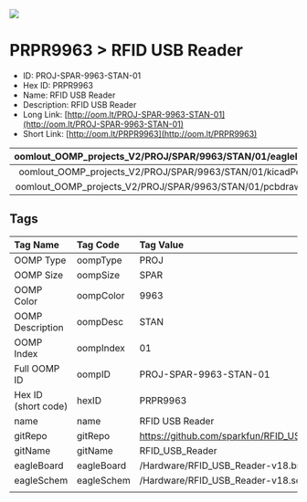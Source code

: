 


  
![][im]
# PRPR9963 > RFID USB Reader

- ID: PROJ-SPAR-9963-STAN-01
- Hex ID: PRPR9963
- Name: RFID USB Reader
- Description: RFID USB Reader
- Long Link: [http://oom.lt/PROJ-SPAR-9963-STAN-01](http://oom.lt/PROJ-SPAR-9963-STAN-01)
- Short Link: [http://oom.lt/PRPR9963](http://oom.lt/PRPR9963)
  

|oomlout_OOMP_projects_V2/PROJ/SPAR/9963/STAN/01/eagleImage.png|oomlout_OOMP_projects_V2/PROJ/SPAR/9963/STAN/01/eagleSchemImage.png|oomlout_OOMP_projects_V2/PROJ/SPAR/9963/STAN/01/kicadPcb3dFront.png|oomlout_OOMP_projects_V2/PROJ/SPAR/9963/STAN/01/kicadPcb3dBack.png|
| :---: | :---: | :---: | :---: |
|oomlout_OOMP_projects_V2/PROJ/SPAR/9963/STAN/01/kicadPcb3d.png|oomlout_OOMP_projects_V2/PROJ/SPAR/9963/STAN/01/bomBack.png|oomlout_OOMP_projects_V2/PROJ/SPAR/9963/STAN/01/bomFront.png|oomlout_OOMP_projects_V2/PROJ/SPAR/9963/STAN/01/pcbdraw.svg|
|oomlout_OOMP_projects_V2/PROJ/SPAR/9963/STAN/01/pcbdrawBack.svg||||

## Tags
  

|Tag Name|Tag Code|Tag Value|
| :--- | :--- | :--- |
|OOMP Type|oompType|PROJ|
|OOMP Size|oompSize|SPAR|
|OOMP Color|oompColor|9963|
|OOMP Description|oompDesc|STAN|
|OOMP Index|oompIndex|01|
|Full OOMP ID|oompID|PROJ-SPAR-9963-STAN-01|
|Hex ID (short code)|hexID|PRPR9963|
|name|name|RFID USB Reader|
|gitRepo|gitRepo|https://github.com/sparkfun/RFID_USB_Reader|
|gitName|gitName|RFID_USB_Reader|
|eagleBoard|eagleBoard|/Hardware/RFID_USB_Reader-v18.brd|
|eagleSchem|eagleSchem|/Hardware/RFID_USB_Reader-v18.sch|
||||



[im]: PROJ/SPAR/9963/STAN/01/kicadPcb3d_450.png
